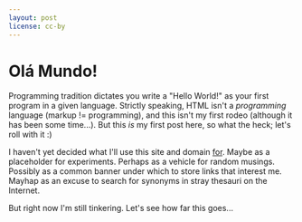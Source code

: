 ```yaml
---
layout: post
license: cc-by
---
```


# Olá Mundo!

Programming tradition dictates you write a "Hello World!" as your first program in a given language. Strictly speaking, HTML isn't a *programming* language (markup != programming), and this isn't my first rodeo (although it has been some time...). But this *is* my first post here, so what the heck; let's roll with it :) 

I haven't yet decided what I'll use this site and domain [for](http://wiki.c2.com/?EndingWithaPreposition). Maybe as a placeholder for experiments. Perhaps as a vehicle for random musings. Possibly as a common banner under which to store links that interest me. Mayhap as an excuse to search for synonyms in stray thesauri on the Internet.

But right now I'm still tinkering. Let's see how far this goes...